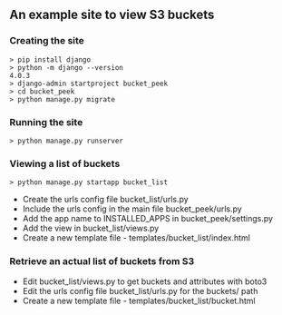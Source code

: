 
## An example site to view S3 buckets

### Creating the site

```
> pip install django
> python -m django --version
4.0.3
> django-admin startproject bucket_peek
> cd bucket_peek
> python manage.py migrate
```

### Running the site
```
> python manage.py runserver
```

### Viewing a list of buckets
```
> python manage.py startapp bucket_list
```

- Create the urls config file bucket_list/urls.py
- Include the urls config in the main file bucket_peek/urls.py 
- Add the app name to INSTALLED_APPS in bucket_peek/settings.py
- Add the view in bucket_list/views.py
- Create a new template file - templates/bucket_list/index.html


### Retrieve an actual list of buckets from S3

- Edit bucket_list/views.py to get buckets and attributes with boto3
- Edit the urls config file bucket_list/urls.py for the buckets/ path
- Create a new template file - templates/bucket_list/bucket.html
